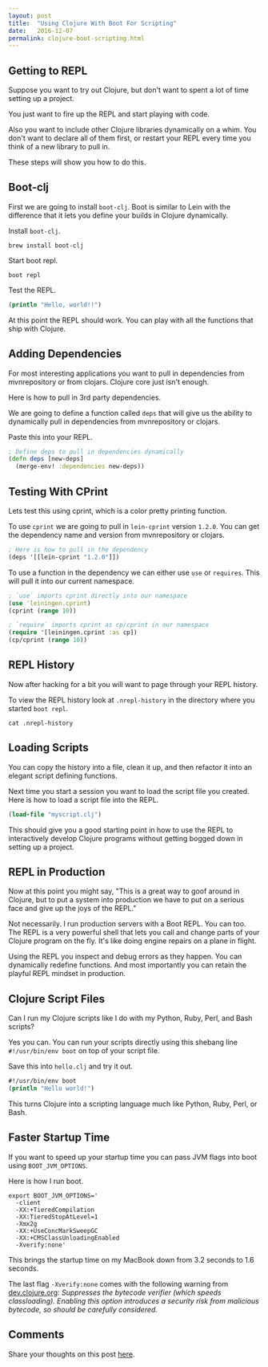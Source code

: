 ```yaml
---
layout: post
title:  "Using Clojure With Boot For Scripting"
date:   2016-12-07
permalink: clojure-boot-scripting.html
---
```


## Getting to REPL

Suppose you want to try out Clojure, but don't want to spent a lot of
time setting up a project. 

You just want to fire up the REPL and start playing with code.

Also you want to include other Clojure libraries dynamically on a
whim. You don't want to declare all of them first, or restart your
REPL every time you think of a new library to pull in. 

These steps will show you how to do this.

## Boot-clj

First we are going to install `boot-clj`. Boot is similar to Lein with
the difference that it lets you define your builds in Clojure
dynamically.

Install `boot-clj`.

    brew install boot-clj

Start boot repl.

    boot repl

Test the REPL.

```clojure
(println "Hello, world!!")
```

At this point the REPL should work. You can play with all the
functions that ship with Clojure.

## Adding Dependencies

For most interesting applications you want to pull in dependencies
from mvnrepository or from clojars. Clojure core just isn't enough.

Here is how to pull in 3rd party dependencies.

We are going to define a function called `deps` that will give us the
ability to dynamically pull in dependencies from mvnrepository or
clojars.

Paste this into your REPL.

```clojure
; Define deps to pull in dependencies dynamically
(defn deps [new-deps]
  (merge-env! :dependencies new-deps))
```

## Testing With CPrint

Lets test this using cprint, which is a color pretty printing
function. 

To use `cprint` we are going to pull in `lein-cprint` version `1.2.0`.
You can get the dependency name and version from mvnrepository or
clojars. 

```clojure
; Here is how to pull in the dependency 
(deps '[[lein-cprint "1.2.0"]])
```

To use a function in the dependency we can either use `use` or
`requires`. This will pull it into our current namespace.

```clojure
; `use` imports cprint directly into our namespace
(use 'leiningen.cprint)
(cprint (range 10))

; `require` imports cprint as cp/cprint in our namespace
(require '[leiningen.cprint :as cp])
(cp/cprint (range 10))
```

## REPL History

Now after hacking for a bit you will want to page through your REPL
history.

To view the REPL history look at `.nrepl-history` in the directory
where you started `boot repl`.

    cat .nrepl-history

## Loading Scripts

You can copy the history into a file, clean it up, and then refactor
it into an elegant script defining functions.

Next time you start a session you want to load the script file you
created. Here is how to load a script file into the REPL. 

```clojure
(load-file "myscript.clj")
```

This should give you a good starting point in how to use the REPL to
interactively develop Clojure programs without getting bogged down in
setting up a project.

## REPL in Production

Now at this point you might say, "This is a great way to goof around
in Clojure, but to put a system into production we have to put on a
serious face and give up the joys of the REPL."

Not necessarily. I run production servers with a Boot REPL. You can
too. The REPL is a very powerful shell that lets you call and change
parts of your Clojure program on the fly. It's like doing engine
repairs on a plane in flight. 

Using the REPL you inspect and debug errors as they happen. You can
dynamically redefine functions. And most importantly you can retain
the playful REPL mindset in production.

## Clojure Script Files

Can I run my Clojure scripts like I do with my Python, Ruby, Perl, and
Bash scripts?

Yes you can. You can run your scripts directly using this shebang line 
`#!/usr/bin/env boot` on top of your script file.

Save this into `hello.clj` and try it out.

```clojure
#!/usr/bin/env boot
(println "Hello world!")
```

This turns Clojure into a scripting language much like Python, Ruby,
Perl, or Bash.  

## Faster Startup Time

If you want to speed up your startup time you can pass JVM flags into
boot using `BOOT_JVM_OPTIONS`.

Here is how I run boot.

    export BOOT_JVM_OPTIONS='
      -client
      -XX:+TieredCompilation
      -XX:TieredStopAtLevel=1
      -Xmx2g
      -XX:+UseConcMarkSweepGC
      -XX:+CMSClassUnloadingEnabled
      -Xverify:none'

This brings the startup time on my MacBook down from 3.2 seconds to
1.6 seconds.

The last flag `-Xverify:none` comes with the following warning from [dev.clojure.org](http://dev.clojure.org/display/design/Improving+Clojure+Start+Time): *Suppresses the bytecode verifier (which speeds classloading). Enabling this option introduces a security risk from malicious bytecode, so should be carefully considered.*

## Comments

Share your thoughts on this post
[here](https://news.ycombinator.com/item?id=13134104).

